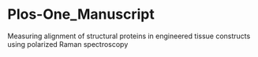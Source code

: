 # Plos-One_Manuscript
Measuring alignment of structural proteins in engineered tissue constructs using polarized Raman spectroscopy 
